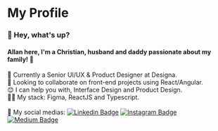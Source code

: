 # My Profile

### 👋 Hey, what's up?
#### Allan here, I'm a Christian, husband and daddy passionate about my family! 🥰

🚀 Currently a Senior UI/UX & Product Designer at Designa.
<br/>💙 Looking to collaborate on front-end projects using React/Angular.
<br/>😊 I can help you with, Interface Design and Product Design.
<br/>👨‍💻 My stack: Figma, ReactJS and Typescript.
<br/><br/>🔗 My social medias: [![Linkedin Badge](https://img.shields.io/badge/LinkedIn-0077B5?style=for-the-badge&logo=linkedin&logoColor=white)](https://www.linkedin.com/in/allanmgoncalves/)  [![Instagram Badge](https://img.shields.io/badge/Instagram-E4405F?style=for-the-badge&logo=instagram&logoColor=white)](https://www.instagram.com/allanmgoncalves/)  [![Medium Badge](https://img.shields.io/badge/Medium-12100E?style=for-the-badge&logo=medium&logoColor=white)](https://allanmgoncalves.medium.com/)
